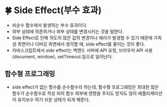 # 🍀 Side Effect(부수 효과)

- 비순수 함수에서 발생하는 부수 효과이다.
- 외부 상태에 의존하거나 외부 상태를 변경시키는 것을 말한다.
- Side Effect로 인해 의도치 않은 값의 변경이나 에러가 발생할 수 있기 때문에 가독성 측면이나 디버깅 측면에서 생각할 때, side effect를 줄이는 것이 좋다.
- 자바스크립트에서 side effect는 백엔드 서버에 API 요청, 브라우저 API 사용(document, window), setTimeout 등으로 일어난다.

## 함수형 프로그래밍

- side effect가 없는 함수를 순수함수라 하는데, 함수형 프로그래밍은 최대한 많은 함수가 순수함수로 작성 되어 함수 외부에 영향을 주지도 받지도 않아 애플리케이션이 유지보수 하기 쉬운 상태가 되게 해준다.
